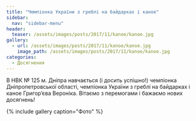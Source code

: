 ```yaml
---
title: "Чемпіонка України з греблі на байдарках і каное"
sidebar:
  nav: "sidebar-menu"
header:
  teaser: /assets/images/posts/2017/11/kanoe/kanoe.jpg
gallery:
  - url: /assets/images/posts/2017/11/kanoe/kanoe.jpg
    image_path: /assets/images/posts/2017/11/kanoe/kanoe.jpg
categories:
  - Досягнення
---
```


В НВК № 125 м. Дніпра навчається  (і досить успішно!) чемпіонка Дніпропетровської області, чемпіонка України з греблі на байдарках і каное Григор’єва Вероніка. Вітаємо з перемогами  і бажаємо нових  досягнень!

{% include gallery caption="Фото" %}
